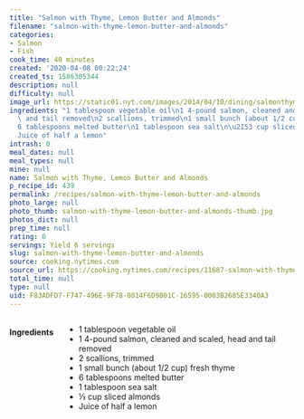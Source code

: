 ```yaml
---
title: "Salmon with Thyme, Lemon Butter and Almonds"
filename: "salmon-with-thyme-lemon-butter-and-almonds"
categories:
- Salmon
- Fish
cook_time: 40 minutes
created: '2020-04-08 00:22:24'
created_ts: 1586305344
description: null
difficulty: null
image_url: https://static01.nyt.com/images/2014/04/10/dining/salmonthyme/salmonthyme-articleLarge.jpg
ingredients: "1 tablespoon vegetable oil\n1 4-pound salmon, cleaned and scaled, head\
  \ and tail removed\n2 scallions, trimmed\n1 small bunch (about 1/2 cup) fresh thyme\n\
  6 tablespoons melted butter\n1 tablespoon sea salt\n\u2153 cup sliced almonds\n\
  Juice of half a lemon"
intrash: 0
meal_dates: null
meal_types: null
mine: null
name: Salmon with Thyme, Lemon Butter and Almonds
p_recipe_id: 439
permalink: /recipes/salmon-with-thyme-lemon-butter-and-almonds
photo_large: null
photo_thumb: salmon-with-thyme-lemon-butter-and-almonds-thumb.jpg
photos_dict: null
prep_time: null
rating: 0
servings: Yield 6 servings
slug: salmon-with-thyme-lemon-butter-and-almonds
source: cooking.nytimes.com
source_url: https://cooking.nytimes.com/recipes/11687-salmon-with-thyme-lemon-butter-and-almonds?action=click&module=Global%20Search%20Recipe%20Card&pgType=search&rank=1
total_time: null
type: null
uid: F83ADFD7-F747-496E-9F78-8014F6D9B01C-16595-0003B2685E3340A3
---
```

<div class="large-8 medium-7 columns" id="writeup">	</div><!-- #writeup -->
</div><!-- #row-one -->
<div class="row" id="row-two">	<div class="medium-4 small-5 columns" id="ingredients"><h4>Ingredients</h4><div class="box box-ingredients content"><ul>
<li>1 tablespoon vegetable oil</li>
<li>1 4-pound salmon, cleaned and scaled, head and tail removed</li>
<li>2 scallions, trimmed</li>
<li>1 small bunch (about 1/2 cup) fresh thyme</li>
<li>6 tablespoons melted butter</li>
<li>1 tablespoon sea salt</li>
<li>⅓ cup sliced almonds</li>
<li>Juice of half a lemon</li>
</ul>
</div>	</div>	<div class="medium-6 small-7 columns" id="directions">	</div>